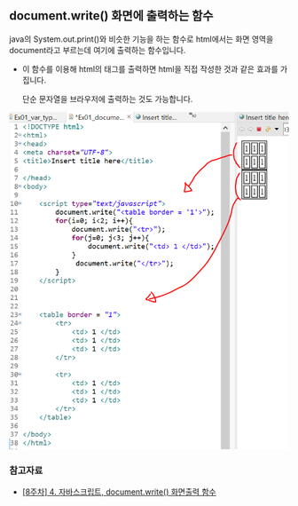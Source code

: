 ## document.write() 화면에 출력하는 함수

java의 System.out.print()와 비슷한 기능을 하는 함수로
html에서는 화면 영역을 document라고 부르는데 여기에 출력하는 함수입니다.

- 이 함수를 이용해 html의 태그를 출력하면 html을 직접 작성한 것과 같은 효과를 가집니다.

  단순 문자열을 브라우저에 출력하는 것도 가능합니다.

![](./table.png)

### 참고자료

- [[8주차] 4. 자바스크립트, document.write() 화면출력 함수](https://ldgeao99-developer.tistory.com/316)
